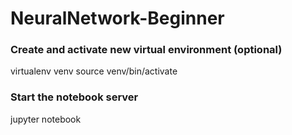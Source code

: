 # NeuralNetwork-Beginner

### Create and activate new virtual environment (optional)
virtualenv venv
source venv/bin/activate
### Start the notebook server
jupyter notebook
